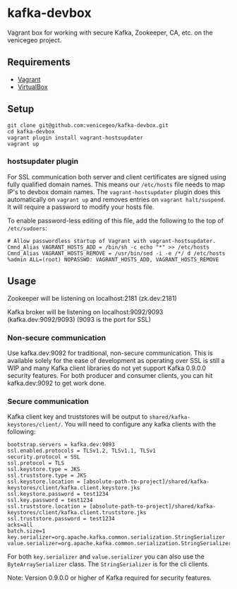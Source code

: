 # kafka-devbox

Vagrant box for working with secure Kafka, Zookeeper, CA, etc. on the venicegeo project.

## Requirements

- [Vagrant](http://www.vagrantup.com/downloads.html)
- [VirtualBox](https://www.virtualbox.org/wiki/Downloads)

## Setup

```
git clone git@github.com:venicegeo/kafka-devbox.git
cd kafka-devbox
vagrant plugin install vagrant-hostsupdater
vagrant up
```

### hostsupdater plugin

For SSL communication both server and client certificates are signed using fully qualified domain names. This means our `/etc/hosts` file needs to map IP's to devbox domain names. The `vagrant-hostsupdater` plugin does this automatically on `vagrant up` and removes entries on `vagrant halt/suspend`. It will require a password to modify your hosts file.

To enable password-less editing of this file, add the following to the top of `/etc/sudoers`:

```
# Allow passwordless startup of Vagrant with vagrant-hostsupdater.
Cmnd_Alias VAGRANT_HOSTS_ADD = /bin/sh -c echo "*" >> /etc/hosts
Cmnd_Alias VAGRANT_HOSTS_REMOVE = /usr/bin/sed -i -e /*/ d /etc/hosts
%admin ALL=(root) NOPASSWD: VAGRANT_HOSTS_ADD, VAGRANT_HOSTS_REMOVE
```

## Usage

Zookeeper will be listening on localhost:2181 (zk.dev:2181)

Kafka broker will be listening on localhost:9092/9093 (kafka.dev:9092/9093) (9093 is the port for SSL)

### Non-secure communication

Use kafka.dev:9092 for traditional, non-secure communication. This is available solely for the ease of development as operating over SSL is still a WIP and many Kafka client libraries do not yet support Kafka 0.9.0.0 security features. For both producer and consumer clients, you can hit kafka.dev:9092 to get work done.

### Secure communication

Kafka client key and truststores will be output to `shared/kafka-keystores/client/`. You will need to configure any kafka clients with the following:

```
bootstrap.servers = kafka.dev:9093
ssl.enabled.protocols = TLSv1.2, TLSv1.1, TLSv1
security.protocol = SSL
ssl.protocol = TLS
ssl.keystore.type = JKS
ssl.truststore.type = JKS
ssl.keystore.location = [absolute-path-to-project]/shared/kafka-keystores/client/kafka.client.keystore.jks
ssl.keystore.password = test1234
ssl.key.password = test1234
ssl.truststore.location = [absolute-path-to-project]/shared/kafka-keystores/client/kafka.client.truststore.jks
ssl.truststore.password = test1234
acks=all
batch.size=1
key.serializer=org.apache.kafka.common.serialization.StringSerializer
value.serializer=org.apache.kafka.common.serialization.StringSerializer
```

For both `key.serializer` and `value.serializer` you can also use the `ByteArraySerializer` class. The `StringSerializer` is for the cli clients.

Note: Version 0.9.0.0 or higher of Kafka required for security features.
 
